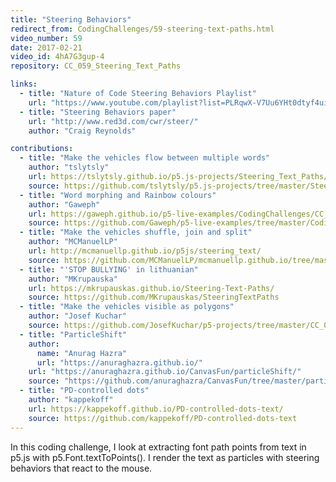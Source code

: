 ```yaml
---
title: "Steering Behaviors"
redirect_from: CodingChallenges/59-steering-text-paths.html
video_number: 59
date: 2017-02-21
video_id: 4hA7G3gup-4
repository: CC_059_Steering_Text_Paths

links:
  - title: "Nature of Code Steering Behaviors Playlist"
    url: "https://www.youtube.com/playlist?list=PLRqwX-V7Uu6YHt0dtyf4uiw8tKOxQLvlW"
  - title: "Steering Behaviors paper"
    url: "http://www.red3d.com/cwr/steer/"
    author: "Craig Reynolds"

contributions:
  - title: "Make the vehicles flow between multiple words"
    author: "tslytsly"
    url: https://tslytsly.github.io/p5.js-projects/Steering_Text_Paths/index.html
    source: https://github.com/tslytsly/p5.js-projects/tree/master/Steering_Text_Paths
  - title: "Word morphing and Rainbow colours"
    author: "Gaweph"
    url: https://gaweph.github.io/p5-live-examples/CodingChallenges/CC_059_Steering_Text_Paths/index.html
    source: https://github.com/Gaweph/p5-live-examples/tree/master/CodingChallenges/CC_059_Steering_Text_Paths
  - title: "Make the vehicles shuffle, join and split"
    author: "MCManuelLP"
    url: http://mcmanuellp.github.io/p5js/steering_text/
    source: https://github.com/MCManuelLP/mcmanuellp.github.io/tree/master/p5js/steering_text
  - title: "'STOP BULLYING' in lithuanian"
    author: "MKrupauska"
    url: https://mkrupauskas.github.io/Steering-Text-Paths/
    source: https://github.com/MKrupauskas/SteeringTextPaths
  - title: "Make the vehicles visible as polygons"
    author: "Josef Kuchar"
    source: https://github.com/JosefKuchar/p5-projects/tree/master/CC_059_Steering_Text_Paths_Polygons
  - title: "ParticleShift"
    author:
      name: "Anurag Hazra"
      url: "https://anuraghazra.github.io/"
    url: "https://anuraghazra.github.io/CanvasFun/particleShift/"
    source: "https://github.com/anuraghazra/CanvasFun/tree/master/particleShift"
  - title: "PD-controlled dots"
    author: "kappekoff"
    url: https://kappekoff.github.io/PD-controlled-dots-text/
    source: https://github.com/kappekoff/PD-controlled-dots-text
---
```


In this coding challenge, I look at extracting font path points from text in p5.js with p5.Font.textToPoints().  I render the text as particles with steering behaviors that react to the mouse.
